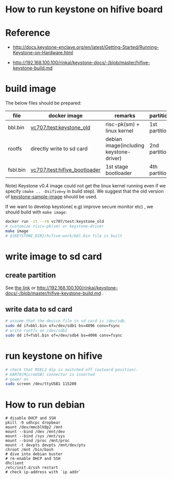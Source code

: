 # How to run keystone on hifive board

# Reference

+ http://docs.keystone-enclave.org/en/latest/Getting-Started/Running-Keystone-on-Hardware.html

+ http://192.168.100.100/rinkai/keystone-docs/-/blob/master/hifive-keystone-build.md

# build image

The below files should be prepared:

|file|docker image|remarks|partition|
|---|---|---|---|
|bbl.bin|[vc707/test:keystone_old](http://192.168.100.100/rinkai/dockerfiles/-/blob/master/keystone/old/Dockerfile)|risc-pk(sm) + linux kernel|1st partition|
|rootfs|directly write to sd card|debian image(including keystone-driver)|2nd partition|
|fsbl.bin|[vc707/test:hifive_bootloader](http://192.168.100.100/rinkai/dockerfiles/-/blob/master/riscv_toolchain_qemu/hifive_bootloader/Dockerfile)|1st stage bootloader|4th partition|

Note) Keystone v0.4 image could not get the linux kernel running even if we specify `cmake .. -Dsifive=y` in build step). We suggest that the old version of [keystone-sample-image](http://docs.keystone-enclave.org/en/latest/Getting-Started/Running-Keystone-with-QEMU.html) should be used.

If we want to develop keystone( e.g) improve secure monitor etc) , we should build with `make image`:

```sh
docker run -it --rm vc707/test:keystone_old
# customize riscv-pk(sm) or keystone-driver
make image
# ${KEYSTONE_DIR}/hifive-work/bbl.bin file is built
```

# write image to sd card

## create partition

See [the link](http://docs.keystone-enclave.org/en/latest/Getting-Started/Running-Keystone-on-Hardware.html) or http://192.168.100.100/rinkai/keystone-docs/-/blob/master/hifive-keystone-build.md .

## write data to sd card

```sh
# assume that the device file in sd card is /dev/sdb.
sudo dd if=bbl.bin of=/dev/sdb1 bs=4096 conv=fsync
# write rootfs on /dev/sdb2
sudo dd if=fsbl.bin of=/dev/sdb4 bs=4096 conv=fsync
```

# run keystone on hifive

```sh
# check that MSEL2 dip is switched off (outward position).
# UART0(MicroUSB) connector is inserted
# power on
sudo screen /dev/ttyUSB1 115200
```

# How to run debian

```
# disable DHCP and SSH
pkill -9 udhcpc dropbear
mount /dev/mmcblk0p2 /mnt
mount --bind /dev /mnt/dev
mount --bind /sys /mnt/sys
mount --bind /proc /mnt/proc
mount -t devpts devpts /mnt/dev/pts
chroot /mnt /bin/bash
# dive into debian buster
# re-enable DHCP and SSH
dhclient
/etc/init.d/ssh restart
# check ip-address with `ip addr`
```